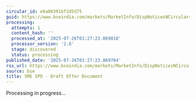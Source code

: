 ```yaml
---
circular_id: e0a06391bf2d5d75
guid: https://www.bseindia.com/markets/MarketInfo/DispNoticesNCirculars.aspx?Noticeid={47A0DBDA-F517-404E-8172-88F6A3CBED3F}&noticeno=20250725-9&dt=07/25/2025&icount=9&totcount=69&flag=0
processing:
  attempts: 1
  content_hash: ''
  processed_at: '2025-07-26T01:27:23.869818'
  processor_version: '2.0'
  stage: discovered
  status: processing
published_date: '2025-07-26T01:27:23.869704'
rss_url: https://www.bseindia.com/markets/MarketInfo/DispNoticesNCirculars.aspx?Noticeid={47A0DBDA-F517-404E-8172-88F6A3CBED3F}&noticeno=20250725-9&dt=07/25/2025&icount=9&totcount=69&flag=0
source: bse
title: SME IPO - Draft Offer Document
---
```


Processing in progress...